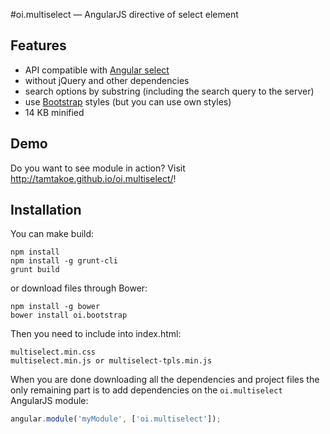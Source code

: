 #oi.multiselect — AngularJS directive of select element

## Features

* API compatible with [Angular select](http://docs.angularjs.org/api/ng/directive/select)
* without jQuery and other dependencies
* search options by substring (including the search query to the server)
* use [Bootstrap](http://getbootstrap.com) styles (but you can use own styles)
* 14 KB minified

## Demo

Do you want to see module in action? Visit http://tamtakoe.github.io/oi.multiselect/!

## Installation

You can make build:

```
npm install
npm install -g grunt-cli
grunt build
```

or download files through Bower:

```
npm install -g bower
bower install oi.bootstrap
```

Then you need to include into index.html:

```
multiselect.min.css
multiselect.min.js or multiselect-tpls.min.js
```

When you are done downloading all the dependencies and project files the only remaining part is to add dependencies on the `oi.multiselect` AngularJS module:

```javascript
angular.module('myModule', ['oi.multiselect']);
```
